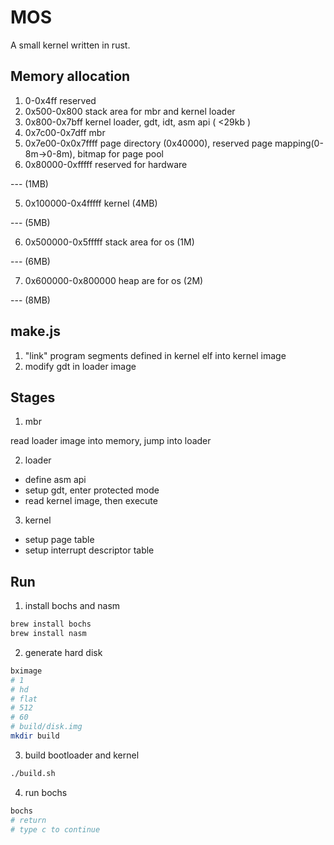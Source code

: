 # MOS

A small kernel written in rust. 

## Memory allocation

1. 0-0x4ff              reserved
2. 0x500-0x800         stack area for mbr and kernel loader
3. 0x800-0x7bff        kernel loader, gdt, idt, asm api ( <29kb )
4. 0x7c00-0x7dff        mbr
5. 0x7e00-0x0x7ffff    page directory (0x40000), reserved page mapping(0-8m->0-8m), bitmap for page pool
6. 0x80000-0xfffff      reserved for hardware

--- (1MB)

5. 0x100000-0x4fffff    kernel (4MB)

--- (5MB)

6. 0x500000-0x5fffff    stack area for os  (1M)

--- (6MB)

7. 0x600000-0x800000    heap are   for  os (2M)

--- (8MB)

## make.js

1. "link" program segments defined in kernel elf into kernel image
2. modify gdt in loader image

## Stages

1. mbr 

read loader image into memory, jump into loader


2. loader

- define asm api
- setup gdt, enter protected mode
- read kernel image, then execute 

3. kernel

- setup page table
- setup interrupt descriptor table


## Run

1. install bochs and nasm

```sh
brew install bochs
brew install nasm
```

2. generate hard disk

```sh
bximage
# 1
# hd
# flat
# 512
# 60
# build/disk.img
mkdir build
```

3. build bootloader and kernel

```sh
./build.sh
```

4. run bochs

```sh
bochs
# return
# type c to continue
```
